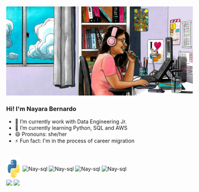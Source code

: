 ![capa_github](https://github.com/nayyarabernardo/nayyarabernardo/blob/main/Nay%20Github.jpg?raw=true)
<!--![counter](https://enxp7tl7m11xqsi.m.pipedream.net?color=blueviolet) -->

### Hi! I'm Nayara Bernardo

- 🔭 I’m currently work with Data Engineering Jr.
- 🌱 I’m currently learning Python, SQL and AWS
- 😄 Pronouns: she/her
- ⚡ Fun fact: I'm in the process of career migration

</div>
<div style="display: inline_block"><br>
<img align="center" alt="Nay-Python" height="60" width="40" src="https://raw.githubusercontent.com/devicons/devicon/master/icons/python/python-original.svg">
<img align="center" alt="Nay-sql" height="60" width="40" src="https://cdn.jsdelivr.net/gh/devicons/devicon/icons/googlecloud/googlecloud-original.svg">
<img align="center" alt="Nay-sql" height="60" width="40" src="https://cdn.jsdelivr.net/gh/devicons/devicon/icons/postgresql/postgresql-original.svg">
<img align="center" alt="Nay-sql" height="60" width="40" src="https://cdn.jsdelivr.net/gh/devicons/devicon/icons/mongodb/mongodb-plain-wordmark.svg">
<img align="center" alt="Nay-sql" height="60" width="40" src="https://cdn.jsdelivr.net/gh/devicons/devicon/icons/jupyter/jupyter-original-wordmark.svg">
</div>

 
<div>  
 	<a href = "mailto:nayyarabernardo@gmail.com"><img src="https://img.shields.io/badge/-Gmail-%23333?style=for-the-badge&logo=gmail&logoColor=white" target="_blank"></a>
  <a href="https://www.linkedin.com/in/nayyarabernardo" target="_blank"><img src="https://img.shields.io/badge/-LinkedIn-%230077B5?style=for-the-badge&logo=linkedin&logoColor=white" target="_blank"></a> 
</div>
